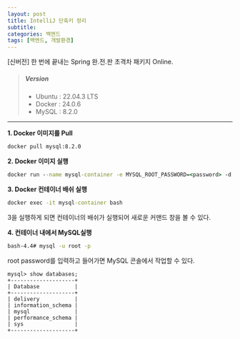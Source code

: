 ```yaml
---
layout: post
title: IntelliJ 단축키 정리
subtitle: 
categories: 백엔드
tags: [백엔드, 개발환경]
---
```



[신버전] 한 번에 끝내는 Spring 완.전.판 초격차 패키지 Online.



> ##### Version
> * Ubuntu : 22.04.3 LTS
> * Docker : 24.0.6  
> * MySQL : 8.2.0

---


**1. Docker 이미지를 Pull**

```cmd
docker pull mysql:8.2.0
```



**2. Docker 이미지 실행**
```cmd
docker run --name mysql-container -e MYSQL_ROOT_PASSWORD=<password> -d -p 3306:3306 mysql:8.2.0
```



**3. Docker 컨테이너 배쉬 실행**
```cmd
docker exec -it mysql-container bash
```
3을 실행하게 되면 컨테이너의 배쉬가 실행되어 새로운 커맨드 창을 볼 수 있다.
  
  
  
**4. 컨테이너 내에서 MySQL실행**
```cmd
bash-4.4# mysql -u root -p
```
root password를 입력하고 들어가면 MySQL 콘솔에서 작업할 수 있다.

```mysql
mysql> show databases;
+--------------------+
| Database           |
+--------------------+
| delivery           |
| information_schema |
| mysql              |
| performance_schema |
| sys                |
+--------------------+
```

